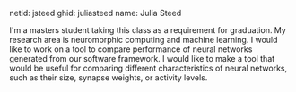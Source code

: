 netid: jsteed
ghid: juliasteed
name: Julia Steed

I'm a masters student taking this class as a requirement for graduation. My research area is neuromorphic computing and machine learning. I would like to work on a tool to compare performance of neural networks generated from our software framework. I would like to make a tool that would be useful for comparing different characteristics of neural networks, such as their size, synapse weights, or activity levels.
